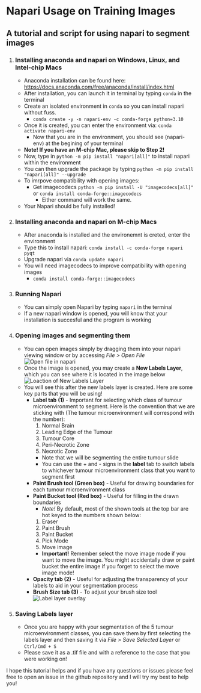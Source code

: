 # Napari Usage on Training Images
## A tutorial and script for using napari to segment images
1. ### Installing anaconda and napari on Windows, Linux, and Intel-chip Macs
    - Anaconda installation can be found here: https://docs.anaconda.com/free/anaconda/install/index.html
    - After installation, you can launch it in terminal by typing `conda` in the terminal
    - Create an isolated environment in `conda` so you can install napari without fuss. 
        * `conda create -y -n napari-env -c conda-forge python=3.10`
    - Once it is created, you can enter the environment via: `conda activate napari-env`
        * Now that you are in the environment, you should see (napari-env) at the begining of your terminal
    - __Note! If you have an M-chip Mac, please skip to Step 2!__
    - Now, type in `python -m pip install "napari[all]"` to install napari within the environment
    - You can then upgrade the package by typing `python -m pip install "napari[all]" --upgrade`
    - To imrpove compatibility with opening images:
        * Get imagecodecs `python -m pip install -U "imagecodecs[all]"` or `conda install conda-forge::imagecodecs`
            - Either command will work the same.
    - Your Napari should be fully installed!
2. ### Installing anaconda and napari on M-chip Macs
    - After anaconda is installed and the environemnt is creted, enter the environment
    - Type this to install napari: `conda install -c conda-forge napari pyqt`
    - Upgrade napari via `conda update napari`
    - You will need imagecodecs to improve compatibility with opening images
        * `conda install conda-forge::imagecodecs`
3. ### Running Napari
    - You can simply open Napari by typing `napari` in the terminal
    - If a new napari window is opened, you will know that your installation is succesful and the program is working
4. ### Opening images and segmenting them
    - You can open images simply by dragging them into your napari viewing window or by accessing _File > Open File_
    ![Open file in napari](https://i.imgur.com/T3g1zm7.png)
    - Once the image is opened, you may create a __New Labels Layer__, which you can see where it is located in the image below
    ![Loaction of New Labels Layer](https://i.imgur.com/XOcwFtG.jpeg)
    - You will see this after the new labels layer is created. Here are some key parts that you will be using!
        * __Label tab__ __(1)__ - Important for selecting which class of tumour microenvironment to segment. Here is the convention that we are sticking with (The tumour microenvironment will correspond with the number):
            1. Normal Brain
            2. Leading Edge of the Tumour
            3. Tumour Core
            4. Peri-Necrotic Zone
            5. Necrotic Zone
            - Note that we will be segmenting the entire tumour slide
            - You can use the + and - signs in the __label__ tab to switch labels to whichever tumour microenvironment class that you want to segment first 
        * __Paint Brush tool (Green box)__ - Useful for drawing boundaries for each tumour microenvironment class
        * __Paint Bucket tool (Red box)__ - Useful for filling in the drawn boundaries
            * _Note!_ By default, most of the shown tools at the top bar are hot keyed to the numbers shown below:
            1. Eraser
            2. Paint Brush
            3. Paint Bucket
            4. Pick Mode
            5. Move image
            * __Important!__ Remember select the move image mode if you want to move the image. You might accidentally draw or paint bucket the entire image if you forget to select the move image mode!
        * __Opacity tab (2)__ - Useful for adjusting the transparency of your labels to aid in your segmentation process
        * __Brush Size tab (3)__ - To adjust your brush size tool
    ![Label layer overlay](https://i.imgur.com/Aj6kzAq.jpeg)

5. ### Saving Labels layer
    - Once you are happy with your segmentation of the 5 tumour microenvironment classes, you can save them by first selecting the labels layer and then saving it via _File > Save Selected Layer_ or `Ctrl/Cmd + S`
    - Please save it as a .tif file and with a reference to the case that you were working on!

I hope this tutorial helps and if you have any questions or issues please feel free to open an issue in the github repository and I will try my best to help you!